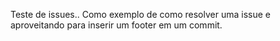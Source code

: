
Teste de issues.. Como exemplo de como resolver uma issue e aproveitando para inserir um footer em um commit.